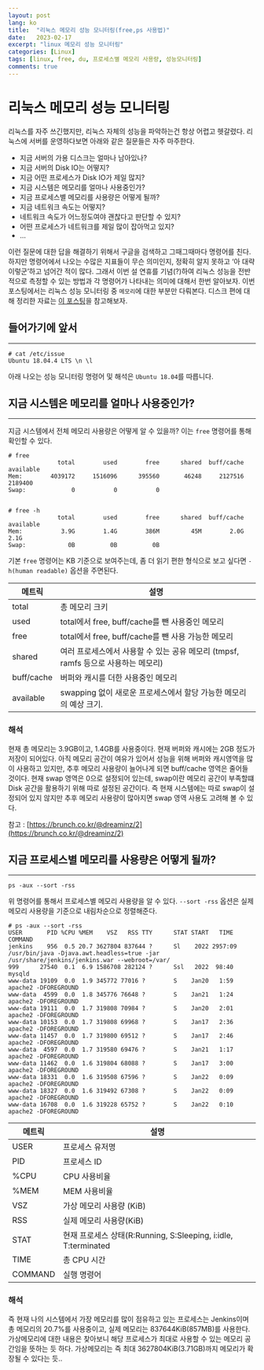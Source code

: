```yaml
---
layout: post
lang: ko
title:  "리눅스 메모리 성능 모니터링(free,ps 사용법)"
date:   2023-02-17
excerpt: "linux 메모리 성능 모니터링"
categories: [Linux]
tags: [linux, free, du, 프로세스별 메모리 사용량, 성능모니터링]
comments: true
---
```


# 리눅스 메모리 성능 모니터링

리눅스를 자주 쓰긴했지만, 리눅스 자체의 성능을 파악하는건 항상 어렵고 헷갈렸다. 리눅스에 서버를 운영하다보면 아래와 같은 질문들은 자주 마주한다.

- 지금 서버의 가용 디스크는 얼마나 남아있나?
- 지금 서버의 Disk IO는 어떻지?
- 지금 어떤 프로세스가 Disk IO가 제일 많지?
- 지금 시스템은 메모리를 얼마나 사용중인가?
- 지금 프로세스별 메모리를 사용량은 어떻게 될까?
- 지금 네트워크 속도는 어떻지?
- 네트워크 속도가 어느정도여야 괜찮다고 판단할 수 있지?
- 어떤 프로세스가 네트워크를 제일 많이 잡아먹고 있지?
- ...

이런 질문에 대한 답을 해결하기 위해서 구글을 검색하고 그때그때마다 명령어를 친다. 하지만 명령어에서 나오는 수많은 지표들이 무슨 의미인지, 정확히 알지 못하고 ‘아 대략 이렇군’하고 넘어간 적이 많다. 그래서 이번 설 연휴를 기념(?)하여 리눅스 성능을 전반적으로 측정할 수 있는 방법과 각 명령어가 나타내는 의미에 대해서 한번 알아보자. 이번 포스팅에서는 리눅스 성능 모니터링 중 `메모리`에 대한 부분만 다뤄본다. 디스크 편에 대해 정리한 자료는 [이 포스팅](https://deercode.github.io/linux_disk_monitoring/)을 참고해보자.



## 들어가기에 앞서
---
```
# cat /etc/issue
Ubuntu 18.04.4 LTS \n \l
```
아래 나오는 성능 모니터링 명령어 및 해석은 `Ubuntu 18.04`를 따릅니다.   
    
      
   
## 지금 시스템은 메모리를 얼마나 사용중인가?
---
지금 시스템에서 전체 메모리 사용량은 어떻게 알 수 있을까? 이는 `free` 명령어를 통해 확인할 수 있다. 

```
# free
              total        used        free      shared  buff/cache   available
Mem:        4039172     1516096      395560       46248     2127516     2189400
Swap:             0           0           0


# free -h
              total        used        free      shared  buff/cache   available
Mem:           3.9G        1.4G        386M         45M        2.0G        2.1G
Swap:            0B          0B          0B

```

기본 `free` 명령어는 KB 기준으로 보여주는데, 좀 더 읽기 편한 형식으로 보고 싶다면 `-h(human readable)` 옵션을 주면된다.


|메트릭|설명|
|----|----------------|
|total|총 메모리 크키|
|used|total에서 free, buff/cache를 뺀 사용중인 메모리|
|free|total에서 free, buff/cache를 뺀 사용 가능한 메모리|
|shared|여러 프로세스에서 사용할 수 있는 공유 메모리 (tmpsf, ramfs 등으로 사용하는 메모리)|
|buff/cache|버퍼와 캐시를 더한 사용중인 메모리|
|available|swapping 없이 새로운 프로세스에서 할당 가능한 메모리의 예상 크기.|



### 해석
현재 총 메모리는 3.9GB이고, 1.4GB를 사용중이다. 현재 버퍼와 캐시에는 2GB 정도가 저장이 되어있다. 아직 메모리 공간이 여유가 있어서 성능을 위해 버퍼와 캐시영역을 많이 사용하고 있지만, 추후 메모리 사용량이 늘어나게 되면 buff/cache 영역은 줄어들 것이다. 현재 swap 영역은 0으로 설정되어 있는데, swap이란 메모리 공간이 부족할떄 Disk 공간을 활용하기 위해 따로 설정된 공간이다. 즉 현재 시스템에는 따로 swap이 설정되어 있지 않지만 추후 메모리 사용량이 많아지면 swap 영역 사용도 고려해 볼 수 있다.

참고 : [https://brunch.co.kr/@dreaminz/2](https://brunch.co.kr/@dreaminz/2)


## 지금 프로세스별 메모리를 사용량은 어떻게 될까?   
---
```
ps -aux --sort -rss
```
위 명령어를 통해서 프로세스별 메모리 사용량을 알 수 있다. `--sort -rss` 옵션은 실제 메모리 사용량을 기준으로 내림차순으로 정렬해준다. 

```
# ps -aux --sort -rss
USER       PID %CPU %MEM    VSZ   RSS TTY      STAT START   TIME COMMAND
jenkins    956  0.5 20.7 3627804 837644 ?      Sl    2022 2957:09 /usr/bin/java -Djava.awt.headless=true -jar /usr/share/jenkins/jenkins.war --webroot=/var/
999      27540  0.1  6.9 1586708 282124 ?      Ssl   2022  98:40 mysqld
www-data 19109  0.0  1.9 345772 77016 ?        S    Jan20   1:59 apache2 -DFOREGROUND
www-data  4599  0.0  1.8 345776 76648 ?        S    Jan21   1:24 apache2 -DFOREGROUND
www-data 19111  0.0  1.7 319808 70984 ?        S    Jan20   2:01 apache2 -DFOREGROUND
www-data 10153  0.0  1.7 319808 69968 ?        S    Jan17   2:36 apache2 -DFOREGROUND
www-data 11457  0.0  1.7 319800 69512 ?        S    Jan17   2:46 apache2 -DFOREGROUND
www-data  4597  0.0  1.7 319580 69476 ?        S    Jan21   1:17 apache2 -DFOREGROUND
www-data 11462  0.0  1.6 319804 68088 ?        S    Jan17   3:00 apache2 -DFOREGROUND
www-data 18331  0.0  1.6 319508 67596 ?        S    Jan22   0:09 apache2 -DFOREGROUND
www-data 18327  0.0  1.6 319492 67308 ?        S    Jan22   0:09 apache2 -DFOREGROUND
www-data 16708  0.0  1.6 319228 65752 ?        S    Jan22   0:10 apache2 -DFOREGROUND
```

|메트릭|설명|
|----|----------------|
|USER|프로세스 유저명|
|PID|프로세스 ID|
|%CPU|CPU 사용비율|
|%MEM|MEM 사용비율|
|VSZ|가상 메모리 사용량 (KiB)|
|RSS|실제 메모리 사용량(KiB)|
|STAT|현재 프로세스 상태(R:Running, S:Sleeping, i:idle, T:terminated |
|TIME|총 CPU 시간|
|COMMAND|실행 명령어|



### 해석
즉 현재 나의 시스템에서 가장 메모리를 많이 점유하고 있는 프로세스는 Jenkins이며 총 메모리의 20.7%를 사용중이고, 실제 메모리는 837644KiB(857MB)를 사용한다. 가상메모리에 대한 내용은 찾아보니 해당 프로세스가 최대로 사용할 수 있는 메모리 공간임을 뜻하는 듯 하다. 가상메모리는 즉 최대 3627804KiB(3.71GB)까지 메모리가 확장될 수 있다는 듯..